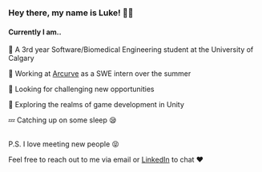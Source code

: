 ### Hey there, my name is Luke! 👋😄

#### **Currently I am..**
💯 A 3rd year Software/Biomedical Engineering student at the University of Calgary

🏢 Working at [Arcurve](https://www.arcurve.com/) as a SWE intern over the summer

🚀 Looking for challenging new opportunities

🌄 Exploring the realms of game development in Unity

💤 Catching up on some sleep 😪

## 
P.S. I love meeting new people 😝 

Feel free to reach out to me via email or [LinkedIn](https://www.linkedin.com/in/luke-son/) to chat ❤️

